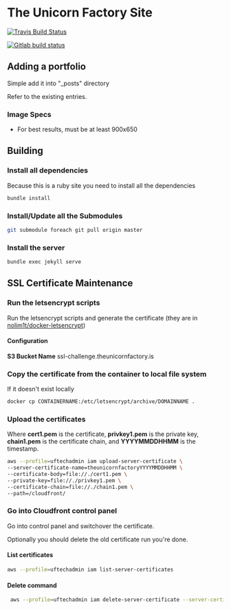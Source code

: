 # The Unicorn Factory Site

[![Travis Build Status](https://travis-ci.org/theunicornfactory/theunicornfactory.github.io.svg?branch=master)](https://travis-ci.org/theunicornfactory/theunicornfactory.github.io)

[![Gitlab build status](https://gitlab.com/theunicornfactory/web/badges/master/pipeline.svg)](https://gitlab.com/theunicornfactory/web/commits/master)

## Adding a portfolio

Simple add it into "_posts" directory

Refer to the existing entries.

### Image Specs

* For best results, must be at least 900x650

## Building

### Install all dependencies

Because this is a ruby site you need to install all the dependencies

```bash
bundle install
```

### Install/Update all the Submodules

```bash
git submodule foreach git pull origin master
```

### Install the server

```bash
bundle exec jekyll serve
```

## SSL Certificate Maintenance

### Run the letsencrypt scripts

Run the letsencrypt scripts and generate the certificate (they are in [nolim1t/docker-letsencrypt](https://github.com/nolim1t/docker-letsencrypt))

#### Configuration

**S3 Bucket Name** ssl-challenge.theunicornfactory.is

### Copy the certificate from the container to local file system

If it doesn't exist locally

```bash
docker cp CONTAINERNAME:/etc/letsencrypt/archive/DOMAINNAME .
```

### Upload the certificates

Where **cert1.pem** is the certificate, **privkey1.pem** is the private key, **chain1.pem** is the certificate chain, and **YYYYMMDDHHMM** is the timestamp.

```bash
aws --profile=uftechadmin iam upload-server-certificate \
--server-certificate-name=theunicornfactoryYYYYMMDDHHMM \
--certificate-body=file://./cert1.pem \
--private-key=file://./privkey1.pem \
--certificate-chain=file://./chain1.pem \
--path=/cloudfront/
```

### Go into Cloudfront control panel

Go into control panel and switchover the certificate.

Optionally you should delete the old certificate run you're done.

#### List certificates

```bash
aws --profile=uftechadmin iam list-server-certificates
```

#### Delete command

```bash
 aws --profile=uftechadmin iam delete-server-certificate --server-certificate-name CERTIFICATENAME
```
